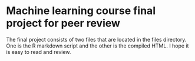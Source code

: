 # Machine learning course final project for peer review

The final project consists of two files that are located in the files directory. One is the R markdown script and the other is the compiled HTML.
I hope it is easy to read and review. 
